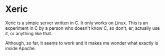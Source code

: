# Xeric

Xeric is a simple server written in C. It only works on Linux. This is an experiment in C by a person who doesn't know C, so don't, er, actually use it, or anything like that.

Although, so far, it seems to work and it makes me wonder what exactly is inside Apache.